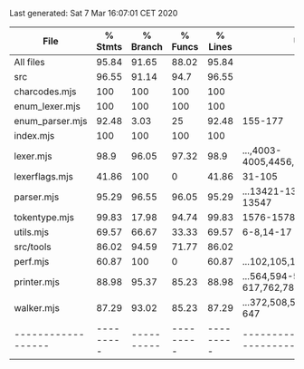 Last generated: Sat  7 Mar 16:07:01 CET 2020

File              | % Stmts | % Branch | % Funcs | % Lines | Uncovered Line #s                      
------------------|---------|----------|---------|---------|----------------------------------------
All files         |   95.84 |    91.65 |   88.02 |   95.84 |                                        
 src              |   96.55 |    91.14 |    94.7 |   96.55 |                                        
  charcodes.mjs   |     100 |      100 |     100 |     100 |                                        
  enum_lexer.mjs  |     100 |      100 |     100 |     100 |                                        
  enum_parser.mjs |   92.48 |     3.03 |      25 |   92.48 | 155-177                                
  index.mjs       |     100 |      100 |     100 |     100 |                                        
  lexer.mjs       |    98.9 |    96.05 |   97.32 |    98.9 | ...,4003-4005,4456,4459,4460,5333,5519 
  lexerflags.mjs  |   41.86 |      100 |       0 |   41.86 | 31-105                                 
  parser.mjs      |   95.29 |    96.55 |   96.05 |   95.29 | ...13421-13521,13537,13538,13541-13547 
  tokentype.mjs   |   99.83 |    17.98 |   94.74 |   99.83 | 1576-1578,1762-1764                    
  utils.mjs       |   69.57 |    66.67 |   33.33 |   69.57 | 6-8,14-17                              
 src/tools        |   86.02 |    94.59 |   71.77 |   86.02 |                                        
  perf.mjs        |   60.87 |      100 |       0 |   60.87 | ...102,105,106,109,110,113,114,117,118 
  printer.mjs     |   88.98 |    95.37 |   85.23 |   88.98 | ...564,594-597,614-617,762,780,820,844 
  walker.mjs      |   87.29 |    93.02 |   85.23 |   87.29 | ...372,508,526,566,590,629,630,640-647 
------------------|---------|----------|---------|---------|----------------------------------------
